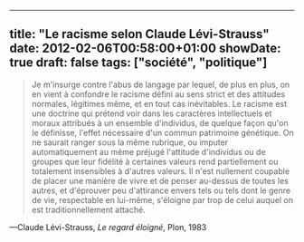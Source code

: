 
---
title: "Le racisme selon Claude Lévi-Strauss"
date: 2012-02-06T00:58:00+01:00
showDate: true
draft: false
tags: ["société", "politique"]
---

> Je m'insurge contre l'abus de langage par lequel, de plus en plus, on en vient à confondre le racisme défini au sens strict et des attitudes normales, légitimes même, et en tout cas inévitables. Le racisme est une doctrine qui prétend voir dans les caractères intellectuels et moraux attribués à un ensemble d'individus, de quelque façon qu'on le définisse, l'effet nécessaire d'un commun patrimoine génétique. On ne saurait ranger sous la même rubrique, ou imputer automatiquement au même préjugé l'attitude d'individus ou de groupes que leur fidélité à certaines valeurs rend partiellement ou totalement insensibles à d'autres valeurs. Il n'est nullement coupable de placer une manière de vivre et de penser au-dessus de toutes les autres, et d'éprouver peu d'attirance envers tels ou tels dont le genre de vie, respectable en lui-même, s'éloigne par trop de celui auquel on est traditionnellement attaché.

—Claude Lévi-Strauss, _Le regard éloigné_, Plon, 1983